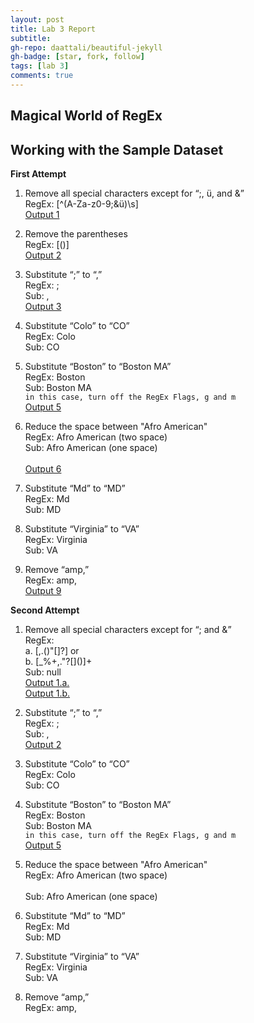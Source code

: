 ```yaml
---
layout: post
title: Lab 3 Report
subtitle:
gh-repo: daattali/beautiful-jekyll
gh-badge: [star, fork, follow]
tags: [lab 3]
comments: true
---
```


## Magical World of RegEx

Working with the Sample Dataset
-------------------------------




**First Attempt**

1. Remove all special characters except for “;, ü, and &”    
RegEx: [^(A-Za-z0-9;&ü)\s]    
[Output 1](https://regex101.com/r/qh0rqR/1)

2. Remove the parentheses    
RegEx: [()]      
[Output 2](https://regex101.com/r/tILcdu/1)

3. Substitute “;” to “,”    
RegEx: ;    
Sub: ,    
[Output 3](https://regex101.com/r/JvgoiQ/1)

4. Substitute “Colo” to “CO”    
RegEx: Colo    
Sub: CO    

5. Substitute “Boston” to “Boston MA”    
RegEx: Boston    
Sub: Boston MA    
`in this case, turn off the RegEx Flags, g and m`       
[Output 5](https://regex101.com/r/gp0iSK/1)<br/>       

6. Reduce the space between "Afro American"<br/>
RegEx: Afro American (two space)<br/>
Sub: Afro American (one space)<br/>  
[Output 6](https://regex101.com/r/b9Q6fX/1)

7. Substitute “Md” to “MD”    
RegEx: Md    
Sub: MD    

8. Substitute “Virginia” to “VA”       
RegEx: Virginia    
Sub: VA    

9. Remove “amp,”    
RegEx: amp,      
[Output 9](https://regex101.com/r/cLNMk8/1)     


**Second Attempt**

1. Remove all special characters except for “; and &”    
RegEx:<br/>
  a. [,.(\)"[\]?] or<br/>
  b. [_%+,."?[\]()]+    
Sub: null      
[Output 1.a.](https://regex101.com/r/1jlfvl/1)      
[Output 1.b.](https://regex101.com/r/EDciXI/1)    

2. Substitute “;” to “,”    
RegEx: ;    
Sub: ,    
[Output 2](https://regex101.com/r/JvgoiQ/1)        

3. Substitute “Colo” to “CO”    
RegEx: Colo    
Sub: CO    

4. Substitute “Boston” to “Boston MA”    
RegEx: Boston    
Sub: Boston MA    
`in this case, turn off the RegEx Flags, g and m`       
[Output 5](https://regex101.com/r/gp0iSK/1)<br/>       

5. Reduce the space between "Afro American"<br/>
RegEx: Afro American (two space)<br/>  
Sub: Afro American (one space)<br/>   

6. Substitute “Md” to “MD”    
RegEx: Md    
Sub: MD    

7. Substitute “Virginia” to “VA”       
RegEx: Virginia    
Sub: VA    

8. Remove “amp,”    
RegEx: amp,    
